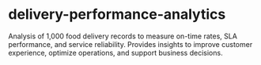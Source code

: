 # delivery-performance-analytics
Analysis of 1,000 food delivery records to measure on-time rates, SLA performance, and service reliability. Provides insights to improve customer experience, optimize operations, and support business decisions.
